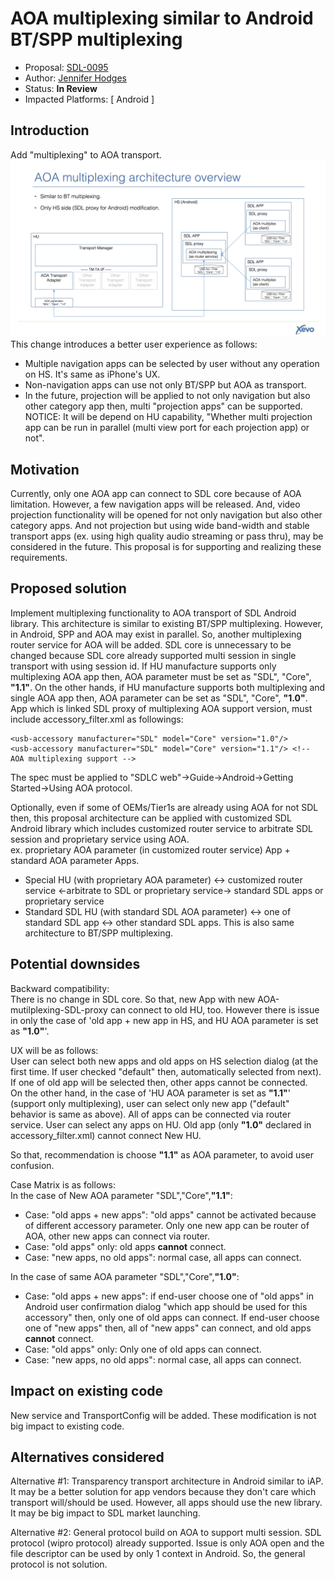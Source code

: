 # AOA multiplexing similar to Android BT/SPP multiplexing

* Proposal: [SDL-0095](0095-AOA-multiplexing.md)
* Author: [Jennifer Hodges](https://github.com/jhodges55)
* Status: **In Review**
* Impacted Platforms: [ Android ]


## Introduction

Add "multiplexing" to AOA transport. ![Overview](../assets/proposals/nnnn-AOA-multiplexing/nnnn-AOA-multiplexing_overview.png)
This change introduces a better user experience as follows:
- Multiple navigation apps can be selected by user without any operation on HS. It's same as iPhone's UX.
- Non-navigation apps can use not only BT/SPP but AOA as transport. 
- In the future, projection will be applied to not only navigation but also other category app then, multi "projection apps" can be supported.
 NOTICE: It will be depend on HU capability, "Whether multi projection app can be run in parallel (multi view port for each projection app) or not".

## Motivation

Currently, only one AOA app can connect to SDL core because of AOA limitation. However, a few navigation apps will be released. And, video projection functionality will be opened for not only navigation but also other category apps. And not projection but using wide band-width and stable transport apps (ex. using high quality audio streaming or pass thru), may be considered in the future. This proposal is for supporting and realizing these requirements.
 
## Proposed solution

Implement multiplexing functionality to AOA transport of SDL Android library. This architecture is similar to existing BT/SPP multiplexing. However, in Android, SPP and AOA may exist in parallel. So, another multiplexing router service for AOA will be added. SDL core is unnecessary to be changed because SDL core already supported multi session in single transport with using session id.
If HU manufacture supports only multiplexing AOA app then, AOA parameter must be set as "SDL", "Core", __"1.1"__. On the other hands, if HU manufacture supports both multiplexing and single AOA app then, AOA parameter can be set as "SDL", "Core", __"1.0"__.
App which is linked SDL proxy of multiplexing AOA support version, must include accessory_filter.xml as followings:
```
<usb-accessory manufacturer="SDL" model="Core" version="1.0"/>
<usb-accessory manufacturer="SDL" model="Core" version="1.1"/> <!-- AOA multiplexing support -->
```
The spec must be applied to "SDLC web"->Guide->Android->Getting Started->Using AOA protocol.

Optionally, even if some of OEMs/Tier1s are already using AOA for not SDL then, this proposal architecture can be applied with customized SDL Android library which includes customized router service to arbitrate SDL session and proprietary service using AOA.  
ex. proprietary AOA parameter (in customized router service) App + standard AOA parameter Apps.
* Special HU (with proprietary AOA parameter) <-> customized router service <-arbitrate to SDL or proprietary service-> standard SDL apps or proprietary service
* Standard SDL HU (with standard SDL AOA parameter) <-> one of standard SDL app <-> other standard SDL apps.
This is also same architecture to BT/SPP multiplexing.

## Potential downsides

Backward compatibility:  
There is no change in SDL core. So that, new App with new AOA-mutilplexing-SDL-proxy can connect to old HU, too.
However there is issue in only the case of 'old app + new app in HS, and HU AOA parameter is set as __"1.0"__'.

UX will be as follows:  
User can select both new apps and old apps on HS selection dialog (at the first time. If user checked "default" then, automatically selected from next). If one of old app will be selected then, other apps cannot be connected.  
On the other hand, in the case of 'HU AOA parameter is set as __"1.1"__' (support only multiplexing), user can select only new app ("default" behavior is same as above). All of apps can be connected via router service. User can select any apps on HU. Old app (only __"1.0"__ declared in accessory_filter.xml) cannot connect New HU.

So that, recommendation is choose __"1.1"__ as AOA parameter, to avoid user confusion.

Case Matrix is as follows:  
In the case of New AOA parameter "SDL","Core",__"1.1"__:
- Case: "old apps + new apps": "old apps" cannot be activated because of different accessory parameter. Only one new app can be router of AOA, other new apps can connect via router.
- Case: "old apps" only: old apps __cannot__ connect.
- Case: "new apps, no old apps": normal case, all apps can connect.

In the case of same AOA parameter "SDL","Core",__"1.0"__:
- Case: "old apps + new apps": if end-user choose one of "old apps" in Android user confirmation dialog "which app should be used for this accessory" then, only one of old apps can connect. If end-user choose one of "new apps" then, all of "new apps" can connect, and old apps __cannot__ connect.
- Case: "old apps" only: Only one of old apps can connect.
- Case: "new apps, no old apps": normal case, all apps can connect.


## Impact on existing code

New service and TransportConfig will be added. These modification is not big impact to existing code.

## Alternatives considered

Alternative #1: Transparency transport architecture in Android similar to iAP. It may be a better solution for app vendors because they don't care which transport will/should be used. However, all apps should use the new library. It may be big impact to SDL market launching.

Alternative #2: General protocol build on AOA to support multi session. SDL protocol (wipro protocol) already supported. Issue is only AOA open and the file descriptor can be used by only 1 context in Android. So, the general protocol is not solution.

